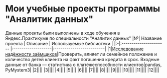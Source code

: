 # Мои учебные проекты программы "Аналитик данных"
Данные проекты были выполнены в ходе обучения в Яндекс.Практикуме по специальности "Аналитик данных"
|№| Название проекта       | Описание           | Используемые библиотеки  |
|:-|:---------------------- |:-------------------|:-------------------------|
|1|[Исследование надёжности заёмщиков](https://github.com/kveremev/Yandex-Practicum/tree/main/Project%201)|Проверить, влияет ли семейное положение и количество детей клиента на факт погашения кредита в срок. Входные данные от банка — статистика о платёжеспособности клиентов|pandas, PyMystem3|
|2||||
|3||||
|4||||
|5||||
|6||||
|7||||
|8||||
|9||||
|10||||
|11||||
|12||||
